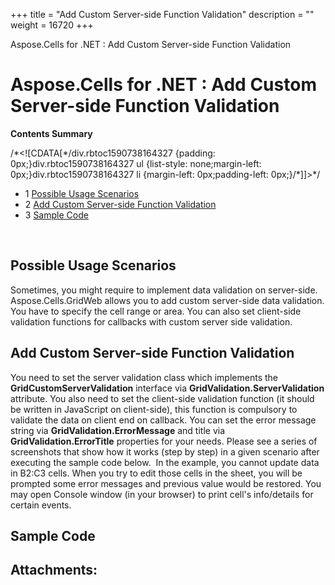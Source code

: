 +++
title = "Add Custom Server-side Function Validation" 
description = "" 
weight = 16720 
+++

Aspose.Cells for .NET : Add Custom Server-side Function Validation  

# Aspose.Cells for .NET : Add Custom Server-side Function Validation


**Contents Summary**

/\*<!\[CDATA\[\*/div.rbtoc1590738164327 {padding: 0px;}div.rbtoc1590738164327 ul {list-style: none;margin-left: 0px;}div.rbtoc1590738164327 li {margin-left: 0px;padding-left: 0px;}/\*\]\]>\*/

*   1 [Possible Usage Scenarios](#AddCustomServer-sideFunctionValidation-PossibleUsageScenarios)
*   2 [Add Custom Server-side Function Validation](#AddCustomServer-sideFunctionValidation-AddCustomServer-sideFunctionValidation)
*   3 [Sample Code](#AddCustomServer-sideFunctionValidation-SampleCode)

 

## Possible Usage Scenarios

Sometimes, you might require to implement data validation on server-side. Aspose.Cells.GridWeb allows you to add custom server-side data validation. You have to specify the cell range or area. You can also set client-side validation functions for callbacks with custom server side validation.

## Add Custom Server-side Function Validation

You need to set the server validation class which implements the **GridCustomServerValidation** interface via **GridValidation.ServerValidation** attribute. You also need to set the client-side validation function (it should be written in JavaScript on client-side), this function is compulsory to validate the data on client end on callback. You can set the error message string via **GridValidation.ErrorMessage** and title via **GridValidation.ErrorTitle** properties for your needs. Please see a series of screenshots that show how it works (step by step) in a given scenario after executing the sample code below.  In the example, you cannot update data in B2:C3 cells. When you try to edit those cells in the sheet, you will be prompted some error messages and previous value would be restored. You may open Console window (in your browser) to print cell's info/details for certain events. 






## Sample Code

## Attachments:


